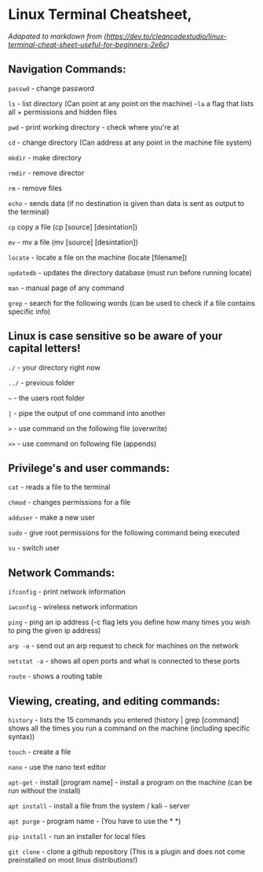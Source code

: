 # Linux Terminal Cheatsheet,
*Adapated to markdown from (https://dev.to/cleancodestudio/linux-terminal-cheat-sheet-useful-for-beginners-2e6c)*

## Navigation Commands:

`passwd` - change password

`ls` - list directory (Can point at any point on the machine)
            -`la` a flag that lists all + permissions and hidden files

`pwd` - print working directory - check where you're at

`cd` - change directory (Can address at any point in the machine file system)

`mkdir` - make directory

`rmdir` - remove director

`rm` - remove files

`echo` - sends data (if no destination is given than data is sent as output to the terminal)

`cp` copy a file (cp [source] [desintation])

`mv` - mv a file (mv [source] [desintation])

`locate` - locate a file on the machine (locate [filename])

`updatedb` - updates the directory database (must run before running locate)

`man` - manual page of any command

`grep` - search for the following words (can be used to check if a file contains specific info)

## Linux is case sensitive so be aware of your capital letters!

`./` - your directory right now

`../` - previous folder

`~` - the users root folder

`|` - pipe the output of one command into another

`>` - use command on the following file (overwrite)

`>>` - use command on following file (appends)

## Privilege's and user commands:

`cat` - reads a file to the terminal

`chmod` - changes permissions for a file

`adduser` - make a new user

`sudo` - give root permissions for the following command being executed

`su` - switch user

## Network Commands:

`ifconfig` - print network information

`iwconfig` - wireless network information

`ping` - ping an ip address (-c flag lets you define how many times you wish to ping the given ip address)

`arp -a` - send out an arp request to check for machines on the network

`netstat -a` - shows all open ports and what is connected to these ports

`route` - shows a routing table

## Viewing, creating, and editing commands:

`history` - lists the 15 commands you entered (history | grep [command] shows all the times you run a command on the machine (including specific syntax))

`touch` - create a file

`nano` - use the nano text editor

`apt-get` - install [program name] - install a program on the machine (can be run without the install)

`apt install` - install a file from the system / kali - server

`apt purge` - program name - (You have to use the * *)

`pip install` - run an installer for local files

`git clone` - clone a github repository (This is a plugin and does not come preinstalled on most linux distributions!)
